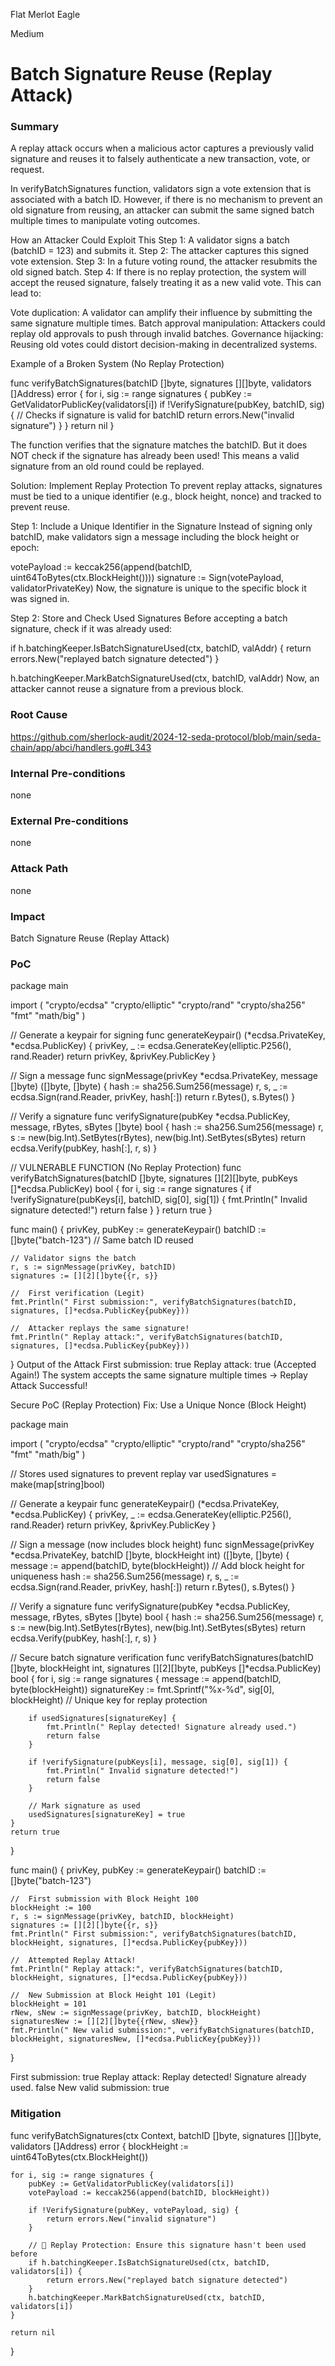 Flat Merlot Eagle

Medium

# Batch Signature Reuse (Replay Attack)

### Summary

A replay attack occurs when a malicious actor captures a previously valid signature and reuses it to falsely authenticate a new transaction, vote, or request.


In  verifyBatchSignatures function, validators sign a vote extension that is associated with a batch ID. However, if there is no mechanism to prevent an old signature from reusing, an attacker can submit the same signed batch multiple times to manipulate voting outcomes.

 How an Attacker Could Exploit This
Step 1: A validator signs a batch (batchID = 123) and submits it.
Step 2: The attacker captures this signed vote extension.
Step 3: In a future voting round, the attacker resubmits the old signed batch.
Step 4: If there is no replay protection, the system will accept the reused signature, falsely treating it as a new valid vote.
This can lead to:

 Vote duplication: A validator can amplify their influence by submitting the same signature multiple times.
 Batch approval manipulation: Attackers could replay old approvals to push through invalid batches.
 Governance hijacking: Reusing old votes could distort decision-making in decentralized systems.

 Example of a Broken System (No Replay Protection)

func verifyBatchSignatures(batchID []byte, signatures [][]byte, validators []Address) error {
    for i, sig := range signatures {
        pubKey := GetValidatorPublicKey(validators[i])
        if !VerifySignature(pubKey, batchID, sig) {  // Checks if signature is valid for batchID
            return errors.New("invalid signature")
        }
    }
    return nil
}

 The function verifies that the signature matches the batchID.
 But it does NOT check if the signature has already been used!
 This means a valid signature from an old round could be replayed.

 Solution: Implement Replay Protection
To prevent replay attacks, signatures must be tied to a unique identifier (e.g., block height, nonce) and tracked to prevent reuse.

Step 1: Include a Unique Identifier in the Signature
Instead of signing only batchID, make validators sign a message including the block height or epoch:


votePayload := keccak256(append(batchID, uint64ToBytes(ctx.BlockHeight())))
signature := Sign(votePayload, validatorPrivateKey)
Now, the signature is unique to the specific block it was signed in.

Step 2: Store and Check Used Signatures
Before accepting a batch signature, check if it was already used:


if h.batchingKeeper.IsBatchSignatureUsed(ctx, batchID, valAddr) {
    return errors.New("replayed batch signature detected")
}

h.batchingKeeper.MarkBatchSignatureUsed(ctx, batchID, valAddr)
 Now, an attacker cannot reuse a signature from a previous block.



### Root Cause

https://github.com/sherlock-audit/2024-12-seda-protocol/blob/main/seda-chain/app/abci/handlers.go#L343

### Internal Pre-conditions

none

### External Pre-conditions

none

### Attack Path

none

### Impact

Batch Signature Reuse (Replay Attack)

### PoC

package main

import (
	"crypto/ecdsa"
	"crypto/elliptic"
	"crypto/rand"
	"crypto/sha256"
	"fmt"
	"math/big"
)

// Generate a keypair for signing
func generateKeypair() (*ecdsa.PrivateKey, *ecdsa.PublicKey) {
	privKey, _ := ecdsa.GenerateKey(elliptic.P256(), rand.Reader)
	return privKey, &privKey.PublicKey
}

// Sign a message
func signMessage(privKey *ecdsa.PrivateKey, message []byte) ([]byte, []byte) {
	hash := sha256.Sum256(message)
	r, s, _ := ecdsa.Sign(rand.Reader, privKey, hash[:])
	return r.Bytes(), s.Bytes()
}

// Verify a signature
func verifySignature(pubKey *ecdsa.PublicKey, message, rBytes, sBytes []byte) bool {
	hash := sha256.Sum256(message)
	r, s := new(big.Int).SetBytes(rBytes), new(big.Int).SetBytes(sBytes)
	return ecdsa.Verify(pubKey, hash[:], r, s)
}

//  VULNERABLE FUNCTION (No Replay Protection)
func verifyBatchSignatures(batchID []byte, signatures [][2][]byte, pubKeys []*ecdsa.PublicKey) bool {
	for i, sig := range signatures {
		if !verifySignature(pubKeys[i], batchID, sig[0], sig[1]) {
			fmt.Println(" Invalid signature detected!")
			return false
		}
	}
	return true
}

func main() {
	privKey, pubKey := generateKeypair()
	batchID := []byte("batch-123") // Same batch ID reused

	// Validator signs the batch
	r, s := signMessage(privKey, batchID)
	signatures := [][2][]byte{{r, s}}

	//  First verification (Legit)
	fmt.Println(" First submission:", verifyBatchSignatures(batchID, signatures, []*ecdsa.PublicKey{pubKey}))

	//  Attacker replays the same signature!
	fmt.Println(" Replay attack:", verifyBatchSignatures(batchID, signatures, []*ecdsa.PublicKey{pubKey}))
}
 Output of the Attack
First submission: true
 Replay attack: true   (Accepted Again!)
The system accepts the same signature multiple times → Replay Attack Successful!

 Secure PoC (Replay Protection)
 Fix: Use a Unique Nonce (Block Height)




package main

import (
	"crypto/ecdsa"
	"crypto/elliptic"
	"crypto/rand"
	"crypto/sha256"
	"fmt"
	"math/big"
)

// Stores used signatures to prevent replay
var usedSignatures = make(map[string]bool)

// Generate a keypair
func generateKeypair() (*ecdsa.PrivateKey, *ecdsa.PublicKey) {
	privKey, _ := ecdsa.GenerateKey(elliptic.P256(), rand.Reader)
	return privKey, &privKey.PublicKey
}

// Sign a message (now includes block height)
func signMessage(privKey *ecdsa.PrivateKey, batchID []byte, blockHeight int) ([]byte, []byte) {
	message := append(batchID, byte(blockHeight)) // Add block height for uniqueness
	hash := sha256.Sum256(message)
	r, s, _ := ecdsa.Sign(rand.Reader, privKey, hash[:])
	return r.Bytes(), s.Bytes()
}

// Verify a signature
func verifySignature(pubKey *ecdsa.PublicKey, message, rBytes, sBytes []byte) bool {
	hash := sha256.Sum256(message)
	r, s := new(big.Int).SetBytes(rBytes), new(big.Int).SetBytes(sBytes)
	return ecdsa.Verify(pubKey, hash[:], r, s)
}

//  Secure batch signature verification
func verifyBatchSignatures(batchID []byte, blockHeight int, signatures [][2][]byte, pubKeys []*ecdsa.PublicKey) bool {
	for i, sig := range signatures {
		message := append(batchID, byte(blockHeight))
		signatureKey := fmt.Sprintf("%x-%d", sig[0], blockHeight) // Unique key for replay protection

		if usedSignatures[signatureKey] {
			fmt.Println(" Replay detected! Signature already used.")
			return false
		}

		if !verifySignature(pubKeys[i], message, sig[0], sig[1]) {
			fmt.Println(" Invalid signature detected!")
			return false
		}

		// Mark signature as used
		usedSignatures[signatureKey] = true
	}
	return true
}

func main() {
	privKey, pubKey := generateKeypair()
	batchID := []byte("batch-123")

	//  First submission with Block Height 100
	blockHeight := 100
	r, s := signMessage(privKey, batchID, blockHeight)
	signatures := [][2][]byte{{r, s}}
	fmt.Println(" First submission:", verifyBatchSignatures(batchID, blockHeight, signatures, []*ecdsa.PublicKey{pubKey}))

	//  Attempted Replay Attack!
	fmt.Println(" Replay attack:", verifyBatchSignatures(batchID, blockHeight, signatures, []*ecdsa.PublicKey{pubKey}))

	//  New Submission at Block Height 101 (Legit)
	blockHeight = 101
	rNew, sNew := signMessage(privKey, batchID, blockHeight)
	signaturesNew := [][2][]byte{{rNew, sNew}}
	fmt.Println(" New valid submission:", verifyBatchSignatures(batchID, blockHeight, signaturesNew, []*ecdsa.PublicKey{pubKey}))
}

First submission: true
 Replay attack:  Replay detected! Signature already used. false
 New valid submission: true

### Mitigation

func verifyBatchSignatures(ctx Context, batchID []byte, signatures [][]byte, validators []Address) error {
    blockHeight := uint64ToBytes(ctx.BlockHeight())

    for i, sig := range signatures {
        pubKey := GetValidatorPublicKey(validators[i])
        votePayload := keccak256(append(batchID, blockHeight))

        if !VerifySignature(pubKey, votePayload, sig) {
            return errors.New("invalid signature")
        }

        // 🚀 Replay Protection: Ensure this signature hasn't been used before
        if h.batchingKeeper.IsBatchSignatureUsed(ctx, batchID, validators[i]) {
            return errors.New("replayed batch signature detected")
        }
        h.batchingKeeper.MarkBatchSignatureUsed(ctx, batchID, validators[i])
    }

    return nil
}
